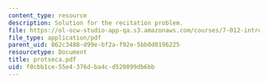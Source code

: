 ```yaml
---
content_type: resource
description: Solution for the recitation problem.
file: https://ol-ocw-studio-app-qa.s3.amazonaws.com/courses/7-012-introduction-to-biology-fall-2004/f0cbb1ce55e4376dba4cd520099db6bb_protseca.pdf
file_type: application/pdf
parent_uid: 862c3488-d99e-bf2a-f92e-5bb0d0196225
resourcetype: Document
title: protseca.pdf
uid: f0cbb1ce-55e4-376d-ba4c-d520099db6bb
---
```


